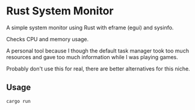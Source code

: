 # Rust System Monitor

A simple system monitor using Rust with eframe (egui) and sysinfo.

Checks CPU and memory usage.

A personal tool because I though the default task manager took too much resources and gave too much information while I was playing games.

Probably don't use this for real, there are better alternatives for this niche.

## Usage

```bash
cargo run
```


